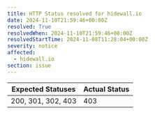```yaml
---
title: HTTP Status resolved for hidewall.io
date: 2024-11-10T21:59:46+00:00Z
resolved: True
resolvedWhen: 2024-11-10T21:59:46+00:00Z
resolvedStartTime: 2024-11-08T11:28:04+00:00Z
severity: notice
affected:
  - hidewall.io
section: issue
---
```


| Expected Statuses | Actual Status  |
|-------------------|----------------|
| 200, 301, 302, 403 | 403 |
